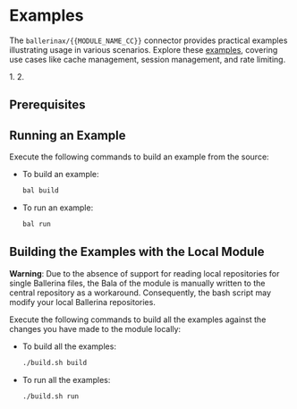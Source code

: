 # Examples

The `ballerinax/{{MODULE_NAME_CC}}` connector provides practical examples illustrating usage in various scenarios. Explore these [examples](https://github.com/ballerina-platform/module-ballerinax-{{MODULE_NAME_CC}}/tree/main/examples), covering use cases like cache management, session management, and rate limiting.

[//]: # (TODO: Add examples)
1. 
2. 

## Prerequisites

[//]: # (TODO: Add prerequisites)

## Running an Example

Execute the following commands to build an example from the source:

* To build an example:

    ```bash
    bal build
    ```

* To run an example:

    ```bash
    bal run
    ```

## Building the Examples with the Local Module

**Warning**: Due to the absence of support for reading local repositories for single Ballerina files, the Bala of the module is manually written to the central repository as a workaround. Consequently, the bash script may modify your local Ballerina repositories.

Execute the following commands to build all the examples against the changes you have made to the module locally:

* To build all the examples:

    ```bash
    ./build.sh build
    ```

* To run all the examples:

    ```bash
    ./build.sh run
    ```
